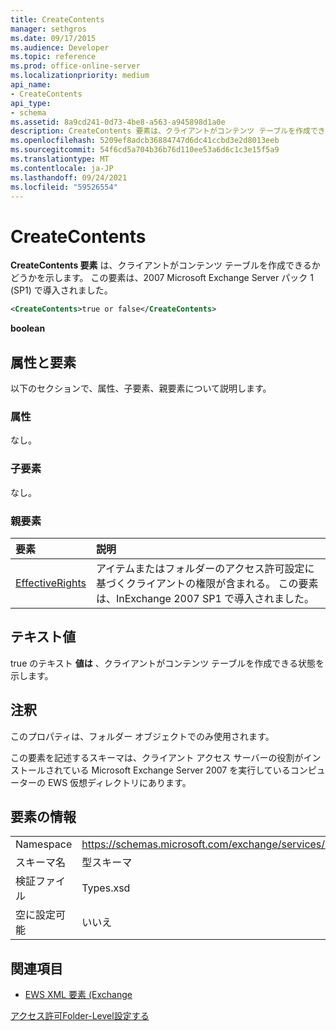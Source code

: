 ```yaml
---
title: CreateContents
manager: sethgros
ms.date: 09/17/2015
ms.audience: Developer
ms.topic: reference
ms.prod: office-online-server
ms.localizationpriority: medium
api_name:
- CreateContents
api_type:
- schema
ms.assetid: 8a9cd241-0d73-4be8-a563-a945898d1a0e
description: CreateContents 要素は、クライアントがコンテンツ テーブルを作成できるかどうかを示します。 この要素は、2007 Microsoft Exchange Server パック 1 (SP1) で導入されました。
ms.openlocfilehash: 5209ef8adcb36884747d6dc41ccbd3e2d8013eeb
ms.sourcegitcommit: 54f6cd5a704b36b76d110ee53a6d6c1c3e15f5a9
ms.translationtype: MT
ms.contentlocale: ja-JP
ms.lasthandoff: 09/24/2021
ms.locfileid: "59526554"
---
```

# <a name="createcontents"></a>CreateContents

**CreateContents 要素** は、クライアントがコンテンツ テーブルを作成できるかどうかを示します。 この要素は、2007 Microsoft Exchange Server パック 1 (SP1) で導入されました。 
  
```xml
<CreateContents>true or false</CreateContents>
```

 **boolean**
## <a name="attributes-and-elements"></a>属性と要素

以下のセクションで、属性、子要素、親要素について説明します。
  
### <a name="attributes"></a>属性

なし。
  
### <a name="child-elements"></a>子要素

なし。
  
### <a name="parent-elements"></a>親要素

|**要素**|**説明**|
|:-----|:-----|
|[EffectiveRights](effectiverights.md) <br/> |アイテムまたはフォルダーのアクセス許可設定に基づくクライアントの権限が含まれる。 この要素は、InExchange 2007 SP1 で導入されました。  <br/> |
   
## <a name="text-value"></a>テキスト値

true のテキスト **値は** 、クライアントがコンテンツ テーブルを作成できる状態を示します。 
  
## <a name="remarks"></a>注釈

このプロパティは、フォルダー オブジェクトでのみ使用されます。
  
この要素を記述するスキーマは、クライアント アクセス サーバーの役割がインストールされている Microsoft Exchange Server 2007 を実行しているコンピューターの EWS 仮想ディレクトリにあります。
  
## <a name="element-information"></a>要素の情報

|||
|:-----|:-----|
|Namespace  <br/> |https://schemas.microsoft.com/exchange/services/2006/types  <br/> |
|スキーマ名  <br/> |型スキーマ  <br/> |
|検証ファイル  <br/> |Types.xsd  <br/> |
|空に設定可能  <br/> |いいえ  <br/> |
   
## <a name="see-also"></a>関連項目



- [EWS XML 要素 (Exchange](ews-xml-elements-in-exchange.md)


[アクセス許可Folder-Level設定する](https://msdn.microsoft.com/library/c7530e86-5112-401c-b10a-9c054ae59f07%28Office.15%29.aspx)


